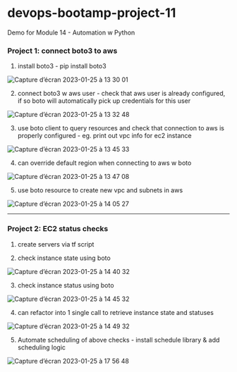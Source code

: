 # devops-bootamp-project-11
Demo for Module 14 - Automation w Python

### Project 1: connect boto3 to aws

1. install boto3 - pip install boto3

![Capture d’écran 2023-01-25 à 13 30 01](https://user-images.githubusercontent.com/62488871/214570972-423e1059-406c-4943-b81f-105aa3f54f63.png)

2. connect boto3 w aws user - check that aws user is already configured, if so boto will automatically pick up credentials for this user

![Capture d’écran 2023-01-25 à 13 32 48](https://user-images.githubusercontent.com/62488871/214570997-56acbfc7-f5d5-474a-9e3b-e16d907ee641.png)

3. use boto client to query resources and check that connection to aws is properly configured - eg. print out vpc info for ec2 instance

![Capture d’écran 2023-01-25 à 13 45 33](https://user-images.githubusercontent.com/62488871/214571034-06fddfd8-3e0d-4c01-bcfd-8b24b155fbce.png)

4. can override default region when connecting to aws w boto

![Capture d’écran 2023-01-25 à 13 47 08](https://user-images.githubusercontent.com/62488871/214571079-d36f1523-c8cf-410b-a3ea-609a5ab4a423.png)

5. use boto resource to create new vpc and subnets in aws

![Capture d’écran 2023-01-25 à 14 05 27](https://user-images.githubusercontent.com/62488871/214571098-67dfb0e3-c626-4b0c-ba29-4a56158a7b06.png)

-----

### Project 2: EC2 status checks

1. create servers via tf script

2. check instance state using boto 

![Capture d’écran 2023-01-25 à 14 40 32](https://user-images.githubusercontent.com/62488871/214580632-0446032a-b0a3-4e80-b10d-328bdacdfbc6.png)

3. check instance status using boto

![Capture d’écran 2023-01-25 à 14 45 32](https://user-images.githubusercontent.com/62488871/214580654-57df51c3-b3a9-475f-a885-13828f958f85.png)

4. can refactor into 1 single call to retrieve instance state and statuses

![Capture d’écran 2023-01-25 à 14 49 32](https://user-images.githubusercontent.com/62488871/214580681-da90e3f9-2322-4b34-bfc1-98a5d4912f8b.png)

5. Automate scheduling of above checks - install schedule library & add scheduling logic

![Capture d’écran 2023-01-25 à 17 56 48](https://user-images.githubusercontent.com/62488871/214628679-25f3481b-13ab-431b-86a7-cd37d10859e5.png)



